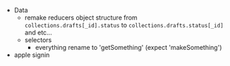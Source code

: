 - Data
    - remake reducers object structure from `collections.drafts[_id].status` to `collections.drafts.status[_id]` and etc...
    - selectors
        - everything rename to 'getSomething' (expect 'makeSomething')
- apple signin